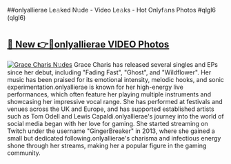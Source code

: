 ##onlyallierae Le𝚊ked N𝚞de - Video Le𝚊ks - Hot Onlyf𝚊ns Photos #qlgl6 (qlgl6)

# <h2><a href="https://mediaupload.pro?title=onlyallierae&ref=9FEB">🔗 New 👉🔴onlyallierae VIDEO Photos</a></h2>

[![Grace Charis N𝚞des](https://i.imgur.com/rIISA9y.gif)](https://mediaupload.pro?title=onlyallierae&ref=9FEB)
Grace Charis has released several singles and EPs since her debut, including "Fading Fast", "Ghost", and "Wildflower". Her music has been praised for its emotional intensity, melodic hooks, and sonic experimentation.onlyallierae is known for her high-energy live performances, which often feature her playing multiple instruments and showcasing her impressive vocal range. She has performed at festivals and venues across the UK and Europe, and has supported established artists such as Tom Odell and Lewis Capaldi.onlyallierae's journey into the world of social media began with her love for gaming. She started streaming on Twitch under the username "GingerBreaker" in 2013, where she gained a small but dedicated following.onlyallierae's charisma and infectious energy shone through her streams, making her a popular figure in the gaming community.